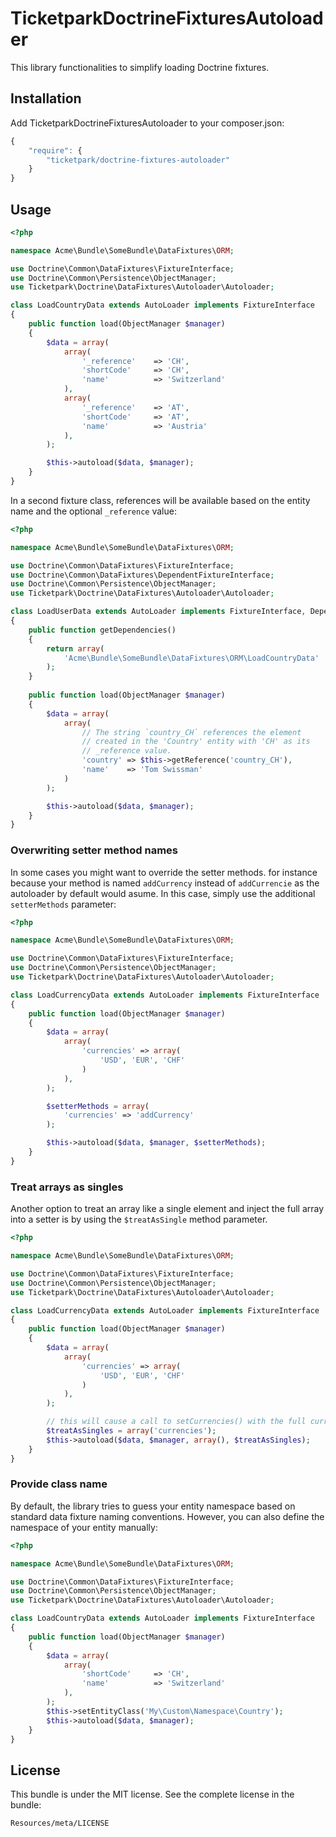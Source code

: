 # TicketparkDoctrineFixturesAutoloader

This library functionalities to simplify loading Doctrine fixtures.

## Installation

Add TicketparkDoctrineFixturesAutoloader to your composer.json:

```js
{
    "require": {
        "ticketpark/doctrine-fixtures-autoloader"
    }
}
```

## Usage

``` php
<?php

namespace Acme\Bundle\SomeBundle\DataFixtures\ORM;

use Doctrine\Common\DataFixtures\FixtureInterface;
use Doctrine\Common\Persistence\ObjectManager;
use Ticketpark\Doctrine\DataFixtures\Autoloader\Autoloader;

class LoadCountryData extends AutoLoader implements FixtureInterface
{
    public function load(ObjectManager $manager)
    {
        $data = array(
            array(
                '_reference'    => 'CH',
                'shortCode'     => 'CH',
                'name'          => 'Switzerland'
            ),
            array(
                '_reference'    => 'AT',
                'shortCode'     => 'AT',
                'name'          => 'Austria'
            ),
        );

        $this->autoload($data, $manager);
    }
}
```

In a second fixture class, references will be available based on the entity name and the optional `_reference` value:

``` php
<?php

namespace Acme\Bundle\SomeBundle\DataFixtures\ORM;

use Doctrine\Common\DataFixtures\FixtureInterface;
use Doctrine\Common\DataFixtures\DependentFixtureInterface;
use Doctrine\Common\Persistence\ObjectManager;
use Ticketpark\Doctrine\DataFixtures\Autoloader\Autoloader;

class LoadUserData extends AutoLoader implements FixtureInterface, DependentFixtureInterface
{
    public function getDependencies()
    {
        return array(
            'Acme\Bundle\SomeBundle\DataFixtures\ORM\LoadCountryData'
        );
    }
    
    public function load(ObjectManager $manager)
    {
        $data = array(
            array(
                // The string `country_CH` references the element
                // created in the 'Country' entity with 'CH' as its
                // _reference value.
                'country' => $this->getReference('country_CH'),
                'name'    => 'Tom Swissman'
            )
        );

        $this->autoload($data, $manager);
    }
}
```


### Overwriting setter method names
In some cases you might want to override the setter methods. for instance because your method is named `addCurrency` instead of `addCurrencie` as the autoloader by default would asume. In this case, simply use the additional `setterMethods` parameter:

``` php
<?php

namespace Acme\Bundle\SomeBundle\DataFixtures\ORM;

use Doctrine\Common\DataFixtures\FixtureInterface;
use Doctrine\Common\Persistence\ObjectManager;
use Ticketpark\Doctrine\DataFixtures\Autoloader\Autoloader;

class LoadCurrencyData extends AutoLoader implements FixtureInterface
{
    public function load(ObjectManager $manager)
    {
        $data = array(
            array(
                'currencies' => array(
                    'USD', 'EUR', 'CHF'
                )
            ),
        );

        $setterMethods = array(
            'currencies' => 'addCurrency'
        );

        $this->autoload($data, $manager, $setterMethods);
    }
}
```

### Treat arrays as singles
Another option to treat an array like a single element and inject the full array into a setter is by using the `$treatAsSingle` method parameter.

``` php
<?php

namespace Acme\Bundle\SomeBundle\DataFixtures\ORM;

use Doctrine\Common\DataFixtures\FixtureInterface;
use Doctrine\Common\Persistence\ObjectManager;
use Ticketpark\Doctrine\DataFixtures\Autoloader\Autoloader;

class LoadCurrencyData extends AutoLoader implements FixtureInterface
{
    public function load(ObjectManager $manager)
    {
        $data = array(
            array(
                'currencies' => array(
                    'USD', 'EUR', 'CHF'
                )
            ),
        );

        // this will cause a call to setCurrencies() with the full currencies array
        $treatAsSingles = array('currencies');
        $this->autoload($data, $manager, array(), $treatAsSingles);
    }
}
```

### Provide class name
By default, the library tries to guess your entity namespace based on standard data fixture naming conventions. However, you can also define the namespace of your entity manually:

``` php
<?php

namespace Acme\Bundle\SomeBundle\DataFixtures\ORM;

use Doctrine\Common\DataFixtures\FixtureInterface;
use Doctrine\Common\Persistence\ObjectManager;
use Ticketpark\Doctrine\DataFixtures\Autoloader\Autoloader;

class LoadCountryData extends AutoLoader implements FixtureInterface
{
    public function load(ObjectManager $manager)
    {
        $data = array(
            array(
                'shortCode'     => 'CH',
                'name'          => 'Switzerland'
            ),
        );
        $this->setEntityClass('My\Custom\Namespace\Country');
        $this->autoload($data, $manager);
    }
}
```

## License
This bundle is under the MIT license. See the complete license in the bundle:

    Resources/meta/LICENSE
